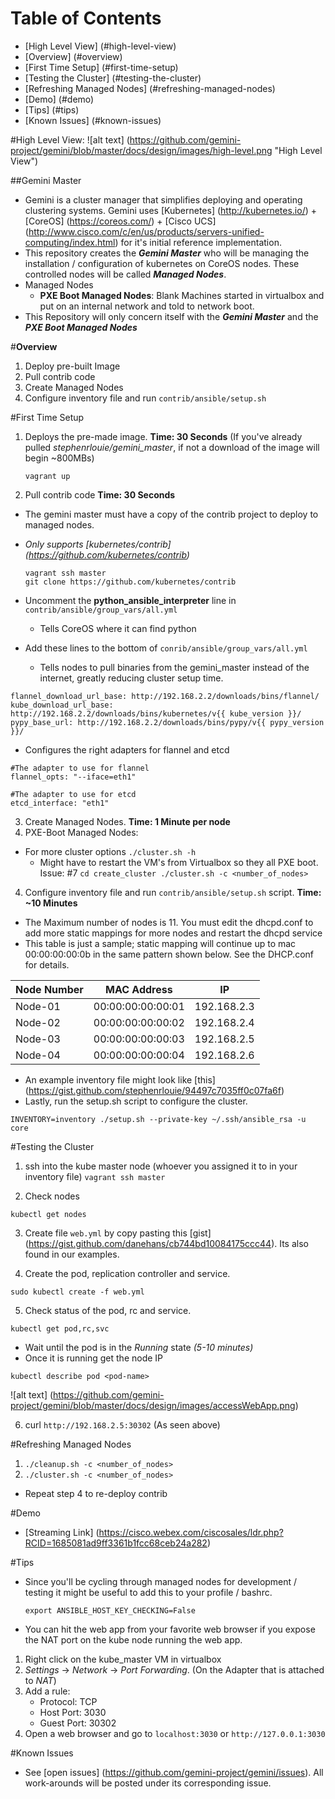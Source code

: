 
# Table of Contents
- [High Level View] (#high-level-view)
- [Overview] (#overview)
- [First Time Setup] (#first-time-setup)
- [Testing the Cluster] (#testing-the-cluster)
- [Refreshing Managed Nodes] (#refreshing-managed-nodes)
- [Demo] (#demo)
- [Tips] (#tips)
- [Known Issues] (#known-issues)

#High Level View: 
![alt text] (https://github.com/gemini-project/gemini/blob/master/docs/design/images/high-level.png "High Level View")


##Gemini Master 
 - Gemini is a cluster manager that simplifies deploying and operating clustering systems. Gemini uses [Kubernetes] (http://kubernetes.io/) + [CoreOS] (https://coreos.com/) + [Cisco UCS] (http://www.cisco.com/c/en/us/products/servers-unified-computing/index.html) for it's initial reference implementation.
 - This repository creates the **_Gemini Master_** who will be managing the installation / configuration of kubernetes on CoreOS nodes. These controlled nodes will be called **_Managed Nodes_**.
 - Managed Nodes
   - **PXE Boot Managed Nodes**: Blank Machines started in virtualbox and put on an internal network and told to network boot.
 - This Repository will only concern itself with the **_Gemini Master_** and the **_PXE Boot Managed Nodes_**

#**Overview**
1. Deploy pre-built Image
2. Pull contrib code
3. Create Managed Nodes
4. Configure inventory file and run `contrib/ansible/setup.sh`

#First Time Setup
1. Deploys the pre-made image. **Time: 30 Seconds** (If you've already pulled *stephenrlouie/gemini_master*, if not a download of the image will begin ~800MBs)
    
   ```
   vagrant up
   ```

2. Pull contrib code **Time: 30 Seconds**
 - The gemini master must have a copy of the contrib project to deploy to managed nodes.
 - *Only supports [kubernetes/contrib] (https://github.com/kubernetes/contrib)*

   ```
   vagrant ssh master
   git clone https://github.com/kubernetes/contrib 
   ```

 - Uncomment the **python_ansible_interpreter** line in `contrib/ansible/group_vars/all.yml`
   - Tells CoreOS where it can find python

 - Add these lines to the bottom of `conrib/ansible/group_vars/all.yml`
   - Tells nodes to pull binaries from the gemini_master instead of the internet, greatly reducing cluster setup time.
 
 ```
 flannel_download_url_base: http://192.168.2.2/downloads/bins/flannel/
 kube_download_url_base: http://192.168.2.2/downloads/bins/kubernetes/v{{ kube_version }}/
 pypy_base_url: http://192.168.2.2/downloads/bins/pypy/v{{ pypy_version }}/
 ```
   - Configures the right adapters for flannel and etcd

 ```
 #The adapter to use for flannel
 flannel_opts: "--iface=eth1"

 #The adapter to use for etcd
 etcd_interface: "eth1"
 ```


3. Create Managed Nodes. **Time: 1 Minute per node**
 1. PXE-Boot Managed Nodes:
   - For more cluster options `./cluster.sh -h`
     - Might have to restart the VM's from Virtualbox so they all PXE boot. Issue: #7
    ```
    cd create_cluster
    ./cluster.sh -c <number_of_nodes>
    ```

4. Configure inventory file and run `contrib/ansible/setup.sh` script. **Time: ~10 Minutes**
 - The Maximum number of nodes is 11. You must edit the dhcpd.conf to add more static mappings for more nodes and restart the dhcpd service
 - This table is just a sample; static mapping will continue up to mac 00:00:00:00:0b in the same pattern shown below. See the DHCP.conf for details.

 |Node Number | MAC Address       | IP          |
 | ---------- | ----------------- | ----------- | 
 | Node-01    | 00:00:00:00:00:01 | 192.168.2.3 |
 | Node-02    | 00:00:00:00:00:02 | 192.168.2.4 |
 | Node-03    | 00:00:00:00:00:03 | 192.168.2.5 |
 | Node-04    | 00:00:00:00:00:04 | 192.168.2.6 |
 
 - An example inventory file might look like [this] (https://gist.github.com/stephenrlouie/94497c7035ff0c07fa6f)
 - Lastly, run the setup.sh script to configure the cluster.
 
 `INVENTORY=inventory ./setup.sh --private-key ~/.ssh/ansible_rsa -u core`


#Testing the Cluster
1. ssh into the kube master node (whoever you assigned it to in your inventory file)
 `vagrant ssh master`

2. Check nodes

 `kubectl get nodes`

3. Create file `web.yml` by copy pasting this [gist] (https://gist.github.com/danehans/cb744bd10084175ccc44). Its also found in our examples.

4. Create the pod, replication controller and service.
 
 `sudo kubectl create -f web.yml`

5. Check status of the pod, rc and service.

 `kubectl get pod,rc,svc`
 
 - Wait until the pod is in the *Running* state *(5-10 minutes)*
 - Once it is running get the node IP

 `kubectl describe pod <pod-name>`

 ![alt text] (https://github.com/gemini-project/gemini/blob/master/docs/design/images/accessWebApp.png)


6. curl `http://192.168.2.5:30302` (As seen above)

#Refreshing Managed Nodes
 1. `./cleanup.sh -c <number_of_nodes>`
 2. `./cluster.sh -c <number_of_nodes>`

 - Repeat step 4 to re-deploy contrib

#Demo
- [Streaming Link] (https://cisco.webex.com/ciscosales/ldr.php?RCID=1685081ad9ff3361b1fcc68ceb24a282)

#Tips
 - Since you'll be cycling through managed nodes for development / testing it might be useful to add this to your profile / bashrc.
 
   `export ANSIBLE_HOST_KEY_CHECKING=False`

- You can hit the web app from your favorite web browser if you expose the NAT port on the kube node running the web app. 
 1. Right click on the kube_master VM in virtualbox 
 2. *Settings* -> *Network* -> *Port Forwarding*. (On the Adapter that is attached to *NAT*)
 3. Add a rule:
    - Protocol: TCP
    - Host Port: 3030
    - Guest Port: 30302
 4. Open a web browser and go to `localhost:3030` or `http://127.0.0.1:3030`

#Known Issues
 - See [open issues] (https://github.com/gemini-project/gemini/issues). All work-arounds will be posted under its corresponding issue.
